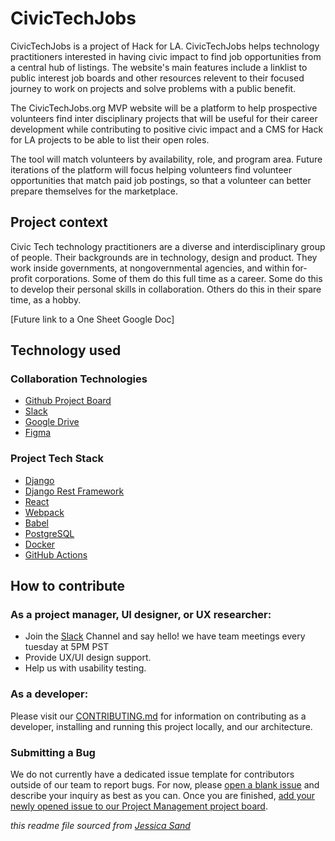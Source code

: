 # CivicTechJobs

CivicTechJobs is a project of Hack for LA. CivicTechJobs helps technology practitioners interested in having civic impact to find job opportunities from a central hub of listings. The website's main features include a linklist to public interest job boards and other resources relevent to their focused journey to work on projects and solve problems with a public benefit.

The CivicTechJobs.org MVP website will be a platform to help prospective volunteers find inter disciplinary projects that will be useful for their career development while contributing to positive civic impact and a CMS for Hack for LA projects to be able to list their open roles.

The tool will match volunteers by availability, role, and program area. Future iterations of the platform will focus helping volunteers find volunteer opportunities that match paid job postings, so that a volunteer can better prepare themselves for the marketplace.


## Project context 

Civic Tech technology practitioners are a diverse and interdisciplinary group of people. Their backgrounds are in technology, design and product.  They work inside governments, at nongovernmental agencies, and within for-profit corporations. Some of them do this full time as a career.  Some do this to develop their personal skills in collaboration. Others do this in their spare time, as a hobby.

[Future link to a One Sheet Google Doc]



## Technology used

### Collaboration Technologies
- [Github Project Board](https://github.com/hackforla/CivicTechJobs/projects/1)
- [Slack](https://hackforla.slack.com/archives/C02509WHFQQ)
- [Google Drive](https://drive.google.com/drive/u/0/folders/0AMdnUkSXicNCUk9PVA) 
- [Figma](https://www.figma.com/file/G5bOqhud6azbxyR9El9Ygp/Civic-Tech-Jobs?node-id=0%3A1)

### Project Tech Stack
- [Django](https://www.djangoproject.com/)
- [Django Rest Framework](https://www.django-rest-framework.org/)
- [React](https://reactjs.org/)
- [Webpack](https://webpack.js.org/)
- [Babel](https://babeljs.io/)
- [PostgreSQL](https://www.postgresql.org/)
- [Docker](https://www.docker.com/)
- [GitHub Actions](https://github.com/features/actions)

## How to contribute

### As a project manager, UI designer, or UX researcher:

- Join the [Slack](https://hackforla.slack.com/archives/C02509WHFQQ) Channel and say hello! we have team meetings every tuesday at 5PM PST
- Provide UX/UI design support.
- Help us with usability testing.

### As a developer:

Please visit our [CONTRIBUTING.md](https://github.com/hackforla/CivicTechJobs/blob/main/CONTRIBUTING.md) for information on contributing as a developer, installing and running this project locally, and our architecture.

### Submitting a Bug

We do not currently have a dedicated issue template for contributors outside of our team to report bugs. For now, please [open a blank issue](https://github.com/hackforla/CivicTechJobs/issues/new) and describe your inquiry as best as you can. Once you are finished, [add your newly opened issue to our Project Management project board](https://docs.github.com/en/issues/organizing-your-work-with-project-boards/tracking-work-with-project-boards/adding-issues-and-pull-requests-to-a-project-board#adding-issues-and-pull-requests-to-a-project-board-from-the-sidebar).

*this readme file sourced from [Jessica Sand](http://jessicasand.com/other-stuff/just-enough-docs/)*
